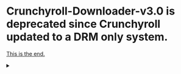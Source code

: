 # Crunchyroll-Downloader-v3.0 is deprecated since Crunchyroll updated to a DRM only system.

[This is the end.](https://www.youtube.com/watch?v=OUyfQLd3bCs)

<details>
  <summary></summary>

## Crunchyroll-Downloader-v3.0
A simple to use Download Client for Crunchyroll, Funimation and Anime on Demand 

## Software Requirements: 
 - Windows 10 or Windows 11
 - [WebView2 Runtime (which you get from this Microsoft page)](https://developer.microsoft.com/en-us/microsoft-edge/webview2/#download-section)
 - Microsoft Visual C++ 2017 Redistributable

## User Interface 
#### Main window
![Screenshot](readme/main.png)

The main screen you after starting the application looks like this (v3.6)

1) This is the "add" button, a click on it will open the add dialog (more on that below).

2) Here we find the build in Webbrowser. This is the part wich i use to connect to the adress you put in and which gives me the data to search for the video.
   The only time you need this is to login if you want to access anything that is just for Premium members from the streaming sites 

3) You want to see a status while the downoloader is adding new video? Well, you find it here!   

4) #### Settings
    Here is a little bit more to be seen.
    
    ![Screenshot](readme/settings1.png)
    
    1 . The amount of download running on the same time, other download will not be added. Sinlge episodes will moved into the queue.
    
    2 . This is just the default website, if the browser is not currently running in the background (to get the data from the website) it will open with this url.

    3 . The log file of the background process. I use to handle the media files the open source libary "ffmpeg". ffmpeg is command line tool and i just process the output in the    background and display the result, this setting saves the raw output so i can look at it and improve the interpretation of that text 
    
    4 . This will save all selected urls from the multi-download to the queue instad of directly adding them one by one.
    
    5 . For the Firefox and Chrome add-on i need to move data to and from the downloader, i make a local http server (on 127.0.0.1) which servers for that. If you want to use the add-ons you need to enable this, if you don't need it just ignore it. 
    
    6 . This is relative new, while the downloader processes the status of the download it can catch error which can result in a view second skip in the video. This is by default turned off with the value "0". From value 1 to 100 is on, the number is at the same time the tolerance of after how much it should trigger the error mode. As example the value of "1" would trigger at the first missing piece and set the download at a paused state which you need to resume/cancle/retry by hand!  

   Now page 2 
   
 ![Screenshot](readme/settings2.png)
 
  1. https://www.youtube.com/watch?v=s_SY3RM1F3Y
         
  2. This option has not only a spelling mistake in it, it also allows you to move the normaly external subtitle file into the mp4 file so you just get one file but still can turn of the subtitle if you want.
  
  3. Do i have to explain here something? expet from [Auto] means the downloader does not care to even look for resolution outside of the Hybride
 mode where it needs to work itself and will work with 1080p as value because it is "Made in Germany" and that means Quality*! 
 
 4. You can create a subfolder for the download either just by the series name or even also make another subfolder for the season.
 
 5. if you don't know what re-enconding means just don't touch this and choose a lower resoltion.
  
 ![Screenshot](readme/settings3.png)  
 
   this already gets less... 
   
   1. "Hardsub language" means the subtitle you choose here are paintet/burned into the video image itself and can not be removed, this has the benefit everything that can playback the video can display the subtitle because it's the same thing. [null] means nothing/without or "raw".
   
   2. "SoftSubs" are small text files with all time and text from the video and needs to bet read by the playback device/software.
   
   3. Crunchyroll still belives at first what the cookies says, that you have a [insert your country] IP-Adress is irrelivent for them as long the cookie says you are from the US, so press the button and solve the captcha and follow the websites instrction. 
   
 #### to be continued 
 
</details>
